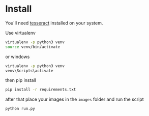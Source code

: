 # Install

You'll need [tesseract](https://github.com/tesseract-ocr/tesseract) installed on your system.

Use virtualenv

```bash
virtualenv -p python3 venv
source venv/bin/activate
```

or windows

```bash
virtualenv -p python3 venv
venv\Scripts\activate
```

then pip install

```bash
pip install -r requirements.txt
```

after that place your images in the `images` folder and run the script

```bash
python run.py
```